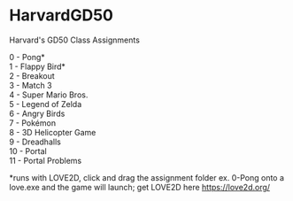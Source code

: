 # HarvardGD50
Harvard's GD50 Class Assignments

0 - Pong*  
1 - Flappy Bird*  
2 - Breakout  
3 - Match 3  
4 - Super Mario Bros.  
5 - Legend of Zelda  
6 - Angry Birds  
7 - Pokémon  
8 - 3D Helicopter Game  
9 - Dreadhalls  
10 - Portal  
11 - Portal Problems  
  
*runs with LOVE2D, click and drag the assignment folder ex. 0-Pong onto a love.exe and the game will launch; get LOVE2D here https://love2d.org/
